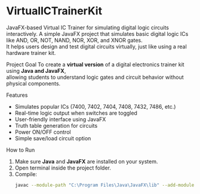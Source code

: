 # VirtualICTrainerKit
JavaFX-based Virtual IC Trainer for simulating digital logic circuits interactively.
A simple JavaFX project that simulates basic digital logic ICs like AND, OR, NOT, NAND, NOR, XOR, and XNOR gates.  
It helps users design and test digital circuits virtually, just like using a real hardware trainer kit.

 Project Goal
To create a **virtual version** of a digital electronics trainer kit using **Java and JavaFX**,  
allowing students to understand logic gates and circuit behavior without physical components.

 Features
- Simulates popular ICs (7400, 7402, 7404, 7408, 7432, 7486, etc.)
- Real-time logic output when switches are toggled
- User-friendly interface using JavaFX
- Truth table generation for circuits
- Power ON/OFF control
- Simple save/load circuit option


 How to Run
1. Make sure **Java** and **JavaFX** are installed on your system.  
2. Open terminal inside the project folder.  
3. Compile:
   ```bash
   javac --module-path "C:\Program Files\Java\JavaFX\lib" --add-modules javafx.controls,javafx.fxml VirtualICTrainer.java
